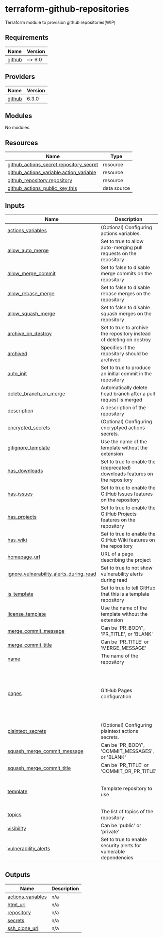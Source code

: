 # terraform-github-repositories
Terraform module to provision github repositories(WIP)

<!-- BEGIN_TF_DOCS -->
## Requirements

| Name | Version |
|------|---------|
| <a name="requirement_github"></a> [github](#requirement\_github) | ~> 6.0 |

## Providers

| Name | Version |
|------|---------|
| <a name="provider_github"></a> [github](#provider\_github) | 6.3.0 |

## Modules

No modules.

## Resources

| Name | Type |
|------|------|
| [github_actions_secret.repository_secret](https://registry.terraform.io/providers/integrations/github/latest/docs/resources/actions_secret) | resource |
| [github_actions_variable.action_variable](https://registry.terraform.io/providers/integrations/github/latest/docs/resources/actions_variable) | resource |
| [github_repository.repository](https://registry.terraform.io/providers/integrations/github/latest/docs/resources/repository) | resource |
| [github_actions_public_key.this](https://registry.terraform.io/providers/integrations/github/latest/docs/data-sources/actions_public_key) | data source |

## Inputs

| Name | Description | Type | Default | Required |
|------|-------------|------|---------|:--------:|
| <a name="input_actions_variables"></a> [actions\_variables](#input\_actions\_variables) | (Optional) Configuring actions variables. | `map(string)` | `{}` | no |
| <a name="input_allow_auto_merge"></a> [allow\_auto\_merge](#input\_allow\_auto\_merge) | Set to true to allow auto-merging pull requests on the repository | `bool` | `null` | no |
| <a name="input_allow_merge_commit"></a> [allow\_merge\_commit](#input\_allow\_merge\_commit) | Set to false to disable merge commits on the repository | `bool` | `null` | no |
| <a name="input_allow_rebase_merge"></a> [allow\_rebase\_merge](#input\_allow\_rebase\_merge) | Set to false to disable rebase merges on the repository | `bool` | `null` | no |
| <a name="input_allow_squash_merge"></a> [allow\_squash\_merge](#input\_allow\_squash\_merge) | Set to false to disable squash merges on the repository | `bool` | `null` | no |
| <a name="input_archive_on_destroy"></a> [archive\_on\_destroy](#input\_archive\_on\_destroy) | Set to true to archive the repository instead of deleting on destroy | `bool` | `null` | no |
| <a name="input_archived"></a> [archived](#input\_archived) | Specifies if the repository should be archived | `bool` | `null` | no |
| <a name="input_auto_init"></a> [auto\_init](#input\_auto\_init) | Set to true to produce an initial commit in the repository | `bool` | `null` | no |
| <a name="input_delete_branch_on_merge"></a> [delete\_branch\_on\_merge](#input\_delete\_branch\_on\_merge) | Automatically delete head branch after a pull request is merged | `bool` | `null` | no |
| <a name="input_description"></a> [description](#input\_description) | A description of the repository | `string` | `null` | no |
| <a name="input_encrypted_secrets"></a> [encrypted\_secrets](#input\_encrypted\_secrets) | (Optional) Configuring encryptyed actions secrets. | `map(string)` | `{}` | no |
| <a name="input_gitignore_template"></a> [gitignore\_template](#input\_gitignore\_template) | Use the name of the template without the extension | `string` | `null` | no |
| <a name="input_has_downloads"></a> [has\_downloads](#input\_has\_downloads) | Set to true to enable the (deprecated) downloads features on the repository | `bool` | `null` | no |
| <a name="input_has_issues"></a> [has\_issues](#input\_has\_issues) | Set to true to enable the GitHub Issues features on the repository | `bool` | `null` | no |
| <a name="input_has_projects"></a> [has\_projects](#input\_has\_projects) | Set to true to enable the GitHub Projects features on the repository | `bool` | `null` | no |
| <a name="input_has_wiki"></a> [has\_wiki](#input\_has\_wiki) | Set to true to enable the GitHub Wiki features on the repository | `bool` | `null` | no |
| <a name="input_homepage_url"></a> [homepage\_url](#input\_homepage\_url) | URL of a page describing the project | `string` | `null` | no |
| <a name="input_ignore_vulnerability_alerts_during_read"></a> [ignore\_vulnerability\_alerts\_during\_read](#input\_ignore\_vulnerability\_alerts\_during\_read) | Set to true to not show vulnerability alerts during read | `bool` | `null` | no |
| <a name="input_is_template"></a> [is\_template](#input\_is\_template) | Set to true to tell GitHub that this is a template repository | `bool` | `null` | no |
| <a name="input_license_template"></a> [license\_template](#input\_license\_template) | Use the name of the template without the extension | `string` | `null` | no |
| <a name="input_merge_commit_message"></a> [merge\_commit\_message](#input\_merge\_commit\_message) | Can be 'PR\_BODY', 'PR\_TITLE', or 'BLANK' | `string` | `null` | no |
| <a name="input_merge_commit_title"></a> [merge\_commit\_title](#input\_merge\_commit\_title) | Can be 'PR\_TITLE' or 'MERGE\_MESSAGE' | `string` | `null` | no |
| <a name="input_name"></a> [name](#input\_name) | The name of the repository | `string` | n/a | yes |
| <a name="input_pages"></a> [pages](#input\_pages) | GitHub Pages configuration | <pre>object({<br>    source = object({<br>      branch = string<br>      path   = optional(string)<br>    })<br>    build_type = optional(string)<br>    cname      = optional(string)<br>  })</pre> | `null` | no |
| <a name="input_plaintext_secrets"></a> [plaintext\_secrets](#input\_plaintext\_secrets) | (Optional) Configuring plaintext actions secrets. | `map(string)` | `{}` | no |
| <a name="input_squash_merge_commit_message"></a> [squash\_merge\_commit\_message](#input\_squash\_merge\_commit\_message) | Can be 'PR\_BODY', 'COMMIT\_MESSAGES', or 'BLANK' | `string` | `null` | no |
| <a name="input_squash_merge_commit_title"></a> [squash\_merge\_commit\_title](#input\_squash\_merge\_commit\_title) | Can be 'PR\_TITLE' or 'COMMIT\_OR\_PR\_TITLE' | `string` | `null` | no |
| <a name="input_template"></a> [template](#input\_template) | Template repository to use | <pre>object({<br>    owner      = string<br>    repository = string<br>  })</pre> | `null` | no |
| <a name="input_topics"></a> [topics](#input\_topics) | The list of topics of the repository | `list(string)` | `[]` | no |
| <a name="input_visibility"></a> [visibility](#input\_visibility) | Can be 'public' or 'private' | `string` | `null` | no |
| <a name="input_vulnerability_alerts"></a> [vulnerability\_alerts](#input\_vulnerability\_alerts) | Set to true to enable security alerts for vulnerable dependencies | `bool` | `null` | no |

## Outputs

| Name | Description |
|------|-------------|
| <a name="output_actions_variables"></a> [actions\_variables](#output\_actions\_variables) | n/a |
| <a name="output_html_url"></a> [html\_url](#output\_html\_url) | n/a |
| <a name="output_repository"></a> [repository](#output\_repository) | n/a |
| <a name="output_secrets"></a> [secrets](#output\_secrets) | n/a |
| <a name="output_ssh_clone_url"></a> [ssh\_clone\_url](#output\_ssh\_clone\_url) | n/a |
<!-- END_TF_DOCS -->
